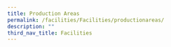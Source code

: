 ```yaml
---
title: Production Areas
permalink: /facilities/Facilities/productionareas/
description: ""
third_nav_title: Facilities
---
```

